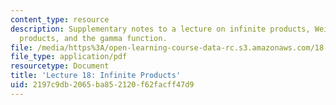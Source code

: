 ```yaml
---
content_type: resource
description: Supplementary notes to a lecture on infinite products, Weierstrass' canonical
  products, and the gamma function.
file: /media/https%3A/open-learning-course-data-rc.s3.amazonaws.com/18-112-functions-of-a-complex-variable-fall-2008/2197c9db2065ba852120f62facff47d9_lecture18_long2.pdf
file_type: application/pdf
resourcetype: Document
title: 'Lecture 18: Infinite Products'
uid: 2197c9db-2065-ba85-2120-f62facff47d9
---
```

